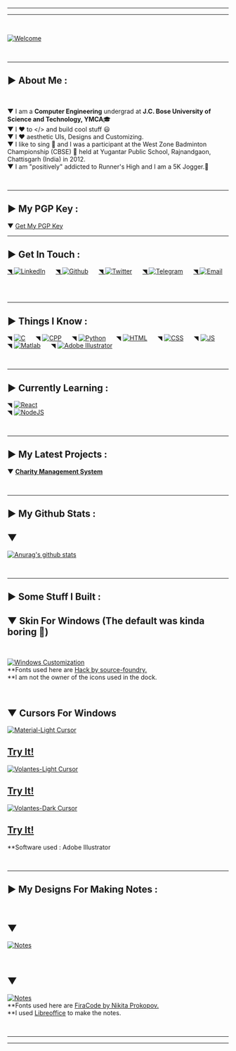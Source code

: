 <!--
* @Author: Mohit Pathak
* @Date:   2021-01-30 03:39:33
* @Last Modified by:   Mohit Pathak
* @Last Modified time: 2021-02-02 10:05:09
 -->

---

---

<br>

[![Welcome](Images/welcome1.png)](#)

<br>

---

## ▶ About Me :

<br>

▼ I am a **Computer Engineering** undergrad at **J.C. Bose University of Science and Technology, YMCA**🎓<br>
▼ I ❤ to </> and build cool stuff 😃<br>
▼ I ❤ aesthetic UIs, Designs and Customizing.<br>
▼ I like to sing 🎤 and I was a participant at the West Zone Badminton Championship (CBSE) 🏸 held at Yugantar Public School, Rajnandgaon, Chattisgarh (India) in 2012.<br>
▼ I am "positively" addicted to Runner's High and I am a 5K Jogger.🏃<br>

<br>

---

## ▶ My PGP Key :

▼ [Get My PGP Key][pgp]

---

## ▶ Get In Touch :

[◥ ![LinkedIn](Images/linkedinlogosmall.png)][linkedin]&nbsp;&nbsp;&nbsp;&nbsp;&nbsp;
[◥ ![Github](Images/githublogosmall.png)][github]&nbsp;&nbsp;&nbsp;&nbsp;&nbsp;
[◥ ![Twitter](Images/twitterlogosmall.png)][twitter]&nbsp;&nbsp;&nbsp;&nbsp;&nbsp;
[◥ ![Telegram](Images/telegramlogosmall.png)][telegram]&nbsp;&nbsp;&nbsp;&nbsp;&nbsp;
[◥ ![Email](Images/emaillogosmall.png)][email]&nbsp;&nbsp;&nbsp;&nbsp;&nbsp;

<br>

---

## ▶ Things I Know :

◥ [![C](Images/clogosmall.png)](#)&nbsp;&nbsp;&nbsp;&nbsp;&nbsp;
◥ [![CPP](Images/cpplogosmall.png)](#)&nbsp;&nbsp;&nbsp;&nbsp;&nbsp;
◥ [![Python](Images/pythonlogosmall.png)](#)&nbsp;&nbsp;&nbsp;&nbsp;&nbsp;
◥ [![HTML](Images/htmllogosmall.png)](#)&nbsp;&nbsp;&nbsp;&nbsp;&nbsp;
◥ [![CSS](Images/csslogosmall.png)](#)&nbsp;&nbsp;&nbsp;&nbsp;&nbsp;
◥ [![JS](Images/jslogosmall.png)](#)&nbsp;&nbsp;&nbsp;&nbsp;&nbsp;
◥ [![Matlab](Images/matlablogosmall.png)](#)&nbsp;&nbsp;&nbsp;&nbsp;&nbsp;
◥ [![Adobe Illustrator](Images/illustratorlogosmall.png)](#)

<br>

---

## ▶ Currently Learning :

◥ [![React](Images/reactlogosmall.png)](#)<br>
◥ [![NodeJS](Images/nodejslogosmall.png)](#)

<br>

---

## ▶ My Latest Projects :

▼ **[Charity Management System][project]**

<br>

---

## ▶ My Github Stats :

## ▼

[![Anurag's github stats](https://github-readme-stats.vercel.app/api?username=aystic&hide=stars,prs&count_private=true&show_icons=true&theme=merko)](https://github.com/anuraghazra/github-readme-stats)

<br>

---

## ▶ Some Stuff I Built :

## ▼ Skin For Windows (The default was kinda boring 😬)

<br>

[![Windows Customization](Images/windowsdesktop.png)](#)<br>
**Fonts used here are [Hack by source-foundry.][hack]<br>
**I am not the owner of the icons used in the dock.

<br>

## ▼ Cursors For Windows

[![Material-Light Cursor](Images/Material-Light.png)][material_light]<br>

## [Try It!][material_light]

[![Volantes-Light Cursor](Images/Volantes-Light.png)][volantes_light]<br>

## [Try It!][volantes_light]

[![Volantes-Dark Cursor](Images/Volantes-Dark.png)][volantes_dark]<br>

## [Try It!][volantes_dark]

\*\*Software used : Adobe Illustrator
<br>

<br>

---

## ▶ My Designs For Making Notes :

<br>

## ▼

[![Notes](Images/notes1.png)](#)

<br>

## ▼

[![Notes](Images/notes2.png)](#)<br>
**Fonts used here are [FiraCode by Nikita Prokopov.][firacode]<br>
**I used [Libreoffice][libreoffice] to make the notes.

<br>

---

---

[email]: <mailto: pmohitb3011@gmail.com>
[linkedin]: https://www.linkedin.com/in/aystic/
[twitter]: https://twitter.com/aystic0_0
[github]: https://github.com/aystic
[project]: https://github.com/aystic/CharityManagementSystem
[telegram]: https://t.me/aystic0_0
[hack]: https://github.com/source-foundry/Hack
[firacode]: https://github.com/tonsky/FiraCode
[libreoffice]: https://www.libreoffice.org/
[pgp]: https://aystic.github.io/PublicKey/
[material_light]: https://www.deviantart.com/aystic/art/Material-Light-879897389
[volantes_dark]: https://www.deviantart.com/aystic/art/Volantes-Dark-879809065
[volantes_light]: https://www.deviantart.com/aystic/art/Volantes-Light-879954119
